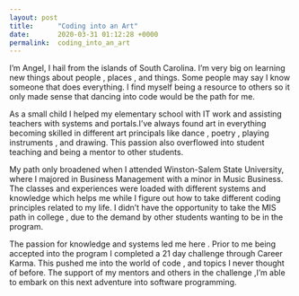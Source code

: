 ```yaml
---
layout: post
title:      "Coding into an Art"
date:       2020-03-31 01:12:28 +0000
permalink:  coding_into_an_art
---
```



 
 I’m Angel, I hail from the islands of South Carolina. I’m very big on learning new things about people , places , and things. Some people may say I know someone that does everything. I find myself being a resource to others so it only made sense that  dancing into code would be the path for me.
 
 
As a small child I helped my elementary school with IT work and assisting teachers with systems and portals.I’ve always found  art in everything becoming skilled in different art principals like  dance , poetry , playing instruments , and drawing. This passion also overflowed into student teaching and being a mentor to other students.

My path only broadened when I attended Winston-Salem State University, where I majored in Business Management with a minor in Music Business. The classes and experiences were loaded  with different systems and knowledge which helps me while I figure out how to take different coding principles  related to my life. I didn’t have the opportunity to take the MIS path in college , due to the demand by other students wanting to be in the program. 


The passion for knowledge and systems  led me here . Prior to me being accepted into the program I completed a 21 day challenge through Career Karma. This pushed me into the world of code , and topics I never thought of before. The support of my mentors and others in the challenge ,I’m able to embark on this next adventure into software programming.


